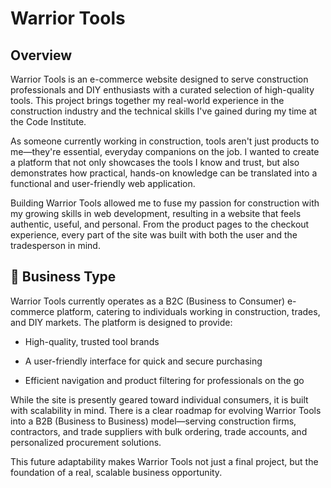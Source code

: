 # Warrior Tools

## Overview
Warrior Tools is an e-commerce website designed to serve construction professionals and DIY enthusiasts with a curated selection of high-quality tools. This project brings together my real-world experience in the construction industry and the technical skills I've gained during my time at the Code Institute.

As someone currently working in construction, tools aren't just products to me—they're essential, everyday companions on the job. I wanted to create a platform that not only showcases the tools I know and trust, but also demonstrates how practical, hands-on knowledge can be translated into a functional and user-friendly web application.

Building Warrior Tools allowed me to fuse my passion for construction with my growing skills in web development, resulting in a website that feels authentic, useful, and personal. From the product pages to the checkout experience, every part of the site was built with both the user and the tradesperson in mind.

## 🏢 Business Type

Warrior Tools currently operates as a B2C (Business to Consumer) e-commerce platform, catering to individuals working in construction, trades, and DIY markets. The platform is designed to provide:

- High-quality, trusted tool brands

- A user-friendly interface for quick and secure purchasing

- Efficient navigation and product filtering for professionals on the go

While the site is presently geared toward individual consumers, it is built with scalability in mind. There is a clear roadmap for evolving Warrior Tools into a B2B (Business to Business) model—serving construction firms, contractors, and trade suppliers with bulk ordering, trade accounts, and personalized procurement solutions.

This future adaptability makes Warrior Tools not just a final project, but the foundation of a real, scalable business opportunity.